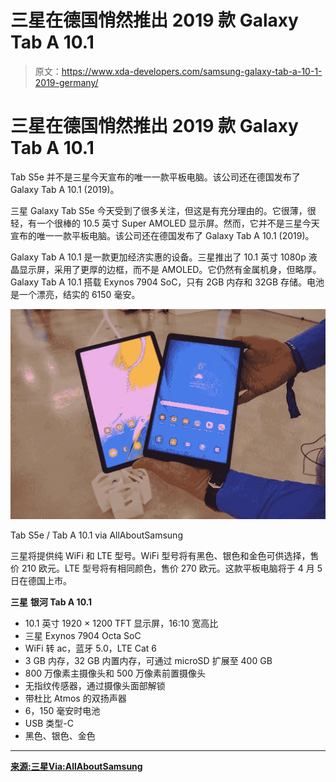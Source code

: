 # 三星在德国悄然推出 2019 款 Galaxy Tab A 10.1

> 原文：<https://www.xda-developers.com/samsung-galaxy-tab-a-10-1-2019-germany/>

# 三星在德国悄然推出 2019 款 Galaxy Tab A 10.1

Tab S5e 并不是三星今天宣布的唯一一款平板电脑。该公司还在德国发布了 Galaxy Tab A 10.1 (2019)。

三星 Galaxy Tab S5e 今天受到了很多关注，但这是有充分理由的。它很薄，很轻，有一个很棒的 10.5 英寸 Super AMOLED 显示屏。然而，它并不是三星今天宣布的唯一一款平板电脑。该公司还在德国发布了 Galaxy Tab A 10.1 (2019)。

Galaxy Tab A 10.1 是一款更加经济实惠的设备。三星推出了 10.1 英寸 1080p 液晶显示屏，采用了更厚的边框，而不是 AMOLED。它仍然有金属机身，但略厚。Galaxy Tab A 10.1 搭载 Exynos 7904 SoC，只有 2GB 内存和 32GB 存储。电池是一个漂亮，结实的 6150 毫安。

 <picture>![](img/b934cec3967f0a0cc020e465a4302f16.png)</picture> 

Tab S5e / Tab A 10.1 via AllAboutSamsung

三星将提供纯 WiFi 和 LTE 型号。WiFi 型号将有黑色、银色和金色可供选择，售价 210 欧元。LTE 型号将有相同颜色，售价 270 欧元。这款平板电脑将于 4 月 5 日在德国上市。

**三星** **银河 Tab A 10.1**

*   10.1 英寸 1920 × 1200 TFT 显示屏，16:10 宽高比
*   三星 Exynos 7904 Octa SoC
*   WiFi 转 ac，蓝牙 5.0，LTE Cat 6
*   3 GB 内存，32 GB 内置内存，可通过 microSD 扩展至 400 GB
*   800 万像素主摄像头和 500 万像素前置摄像头
*   无指纹传感器，通过摄像头面部解锁
*   带杜比 Atmos 的双扬声器
*   6，150 毫安时电池
*   USB 类型-C
*   黑色、银色、金色

* * *

[**来源:三星**](https://news.samsung.com/de/die-neue-leichtigkeit-samsung-stellt-galaxy-tab-s5e-und-galaxy-tab-a-10-1-vor)[**Via:AllAboutSamsung**](https://allaboutsamsung.de/2019/02/samsung-galaxy-tab-s5e-und-galaxy-tab-a-10-1-2019-vorgestellt-hands-on/)